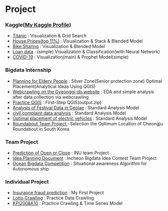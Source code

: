 # Project
### Kaggle(<a href='https://www.kaggle.com/winston1214'>My Kaggle Profile</a>)
- <a href='https://www.kaggle.com/winston1214/titanic-first-kaggle'>Titanic</a> : Visualization & Grid Search
- <a href='https://www.kaggle.com/winston1214/housing-second-kaggle'>House Prices(top 11%)</a> : Visualization & Stack & Blended Model
- <a href='https://www.kaggle.com/winston1214/bike-sharing-third-kaggle'>Bike Sharing</a> : Visualization & Blended Model
- <a href='https://www.kaggle.com/winston1214/loan-data-simple-analysis'>Loan data</a> : (simple) Visualization & Classification(with Neural Network)
- <a href='https://www.kaggle.com/winston1214/covid-19-kor-eng-ver'>COVID-19</a> : Visualization(main) & Prophet Model(simple)


### Bigdata Internship
- <a href='https://github.com/winston1214/project/tree/master/Planning%20for%20eldery%20people'>Planning for Eldery People</a> : Silver Zone(Senior protection zone) Optimal Placement(Analytical Ideas Using QGIS)
- <a href='https://github.com/winston1214/project/tree/master/gyonggi_crawling'>Webcrawling on the Gyeonggi-do website</a> : EDA and simple analysis after data collection via webcrawling
- <a href='https://github.com/winston1214/project/tree/master/qgis%20project_mini'>Practice QGIS</a> : First-Step QGIS(output.zip)</a>
- <a href='https://github.com/winston1214/project/tree/master/%EA%B1%B0%EC%A0%9C%20%EC%B6%95%EC%A0%9C%20%EB%B6%84%EC%84%9D%5B%ED%91%9C%EC%A4%80%EB%B6%84%EC%84%9D%EB%AA%A8%EB%8D%B8%5D'>Analysis of Festival Data in Geojae</a> : Standard Analysis Model
- <a href='https://github.com/winston1214/project/tree/master/%EB%AF%BC%EC%9B%90%EB%B6%84%EC%84%9D(%ED%91%9C%EC%A4%80%EB%B6%84%EC%84%9D%EB%AA%A8%EB%8D%B8)'>civil complaint data analysis</a> : Standard Analysis Model
- <a href='https://github.com/winston1214/project/tree/master/%EC%A0%84%EA%B8%B0%EC%B0%A8%20%EC%B5%9C%EC%A0%81%20%EB%B0%B0%EC%B9%98(%ED%91%9C%EC%A4%80%EB%B6%84%EC%84%9D%EB%AA%A8%EB%8D%B8)'>Optimal placement of electric vehicles</a> : Standard Analysis Model
- <a href='https://github.com/winston1214/project/tree/master/Select%20optimal%20location%20for%20roundabout'>Roundabout Team Project </a> : Selection the Optimum Location of Cheongju Roundabout in South Korea

### Team Project
- <a href='https://github.com/winston1214/project/tree/master/hospital%20opening%20or%20closing%20forecast'>Prediction of Open or Close</a> : INU team Project
- <a href='https://github.com/winston1214/project/tree/master/%EC%95%84%EC%9D%B4%EB%94%94%EC%96%B4%20%EA%B8%B0%ED%9A%8D%EC%84%9C'>Idea Planning Document</a> : Incheon Bigdata Idea Contest Team Project
- <a href='https://github.com/winston1214/project/tree/master/%ED%95%B4%EC%96%91%EC%88%98%EC%82%B0%20%EB%B9%85%EB%8D%B0%EC%9D%B4%ED%84%B0%20%EC%95%84%EC%9D%B4%EB%94%94%EC%96%B4%20%EA%B3%B5%EB%AA%A8%EC%A0%84'>Ocean Bigdata Competition</a> : Situational awareness Algorithm for Autonomous ship 

### Individual Project
- <a href='https://github.com/winston1214/project/tree/master/Insurance%20fraud%20prediction'>Insurance fraud prediction</a> : My First Project
- <a href='https://github.com/winston1214/project/blob/master/Lotto.ipynb'>Lotto Crawling</a> : Practice Data Crawling
- <a href='https://github.com/winston1214/project/blob/master/kospi200_k10_crawling.ipynb'>KPI200&K10</a> : Practice Crawling & Time Series Model

